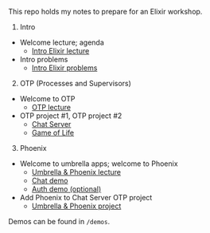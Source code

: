 This repo holds my notes to prepare for an Elixir workshop.

1. Intro
  + Welcome lecture; agenda
    + [Intro Elixir lecture](./lectures/intro_elixir_lecture.md)
  + Intro problems
    + [Intro Elixir problems](./intro_elixir_problems.md)
2. OTP (Processes and Supervisors)
  + Welcome to OTP
    + [OTP lecture](./lectures/procs_sups_lecture.md)
  + OTP project #1, OTP project #2
    + [Chat Server](./chat_server_instructions.md)
    + [Game of Life](./gol_instructions.md)
3. Phoenix
  + Welcome to umbrella apps; welcome to Phoenix
    + [Umbrella & Phoenix lecture](./lectures/umbrella_phoenix_lecture.md)
    + [Chat demo](./phoenix_chat_demo.md)
    + [Auth demo (optional)](./phoenix_auth_demo.md)
  + Add Phoenix to Chat Server OTP project
    + [Umbrella & Phoenix project](./phoenix_umbrella.md)

Demos can be found in `/demos`.
